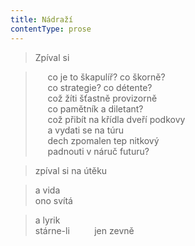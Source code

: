 ```yaml
---
title: Nádraží
contentType: prose
---
```


> Zpíval si

  

>      co je to škapulíř? co škorně?  
>      co strategie? co détente?  
>      což žíti šťastně provizorně  
>      co pamětník a diletant?  
>      což přibít na křídla dveří podkovy  
>      a vydati se na túru  
>      dech zpomalen tep nitkový  
>      padnouti v náruč futuru?

  

> zpíval si na útěku

  

> a vida  
> ono svítá

  

> a lyrik  
> stárne-li          jen zevně
